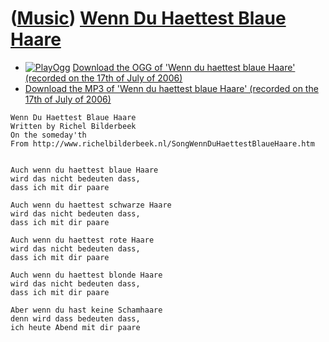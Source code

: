 # ([Music](Music.htm)) [Wenn Du Haettest Blaue Haare](SongWennDuHaettestBlaueHaare.htm)

-   [![PlayOgg](http://static.fsf.org/playogg/Play_ogg_80x15.png "I support PlayOgg!")](http://playogg.org)
    [Download the OGG of 'Wenn du haettest blaue Haare' (recorded on the
    17th of July of 2006)](CD04_10WennDuHaettestBlaueHaare.ogg)
-   [Download the MP3 of 'Wenn du haettest blaue Haare' (recorded on the
    17th of July of 2006)](CD04_10WennDuHaettestBlaueHaare.mp3)


```
Wenn Du Haettest Blaue Haare
Written by Richel Bilderbeek
On the someday'th
From http://www.richelbilderbeek.nl/SongWennDuHaettestBlaueHaare.htm


Auch wenn du haettest blaue Haare
wird das nicht bedeuten dass,
dass ich mit dir paare

Auch wenn du haettest schwarze Haare
wird das nicht bedeuten dass,
dass ich mit dir paare

Auch wenn du haettest rote Haare
wird das nicht bedeuten dass,
dass ich mit dir paare

Auch wenn du haettest blonde Haare
wird das nicht bedeuten dass,
dass ich mit dir paare

Aber wenn du hast keine Schamhaare
denn wird dass bedeuten dass,
ich heute Abend mit dir paare
```
